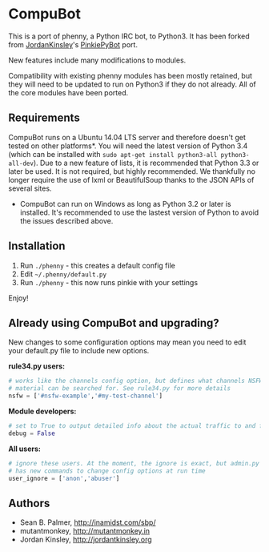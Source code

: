CompuBot
======

This is a port of phenny, a Python IRC bot, to Python3. It has been forked from [JordanKinsley](https://github.com/JordanKinsley)'s [PinkiePyBot](https://github.com/JordanKinsley/PinkiePyBot) port.

New features include many modifications to modules.

Compatibility with existing phenny modules has been mostly retained, but they
will need to be updated to run on Python3 if they do not already. All of the
core modules have been ported. 

Requirements
------------

CompuBot runs on a Ubuntu 14.04 LTS server and therefore doesn't get tested on other platforms*. You will need the latest version of Python 3.4 (which can be installed with `sudo apt-get install python3-all python3-all-dev`). Due to a new feature of lists, it is recommended that Python 3.3 or later be used. It is not required, but highly recommended. We thankfully no longer require the use of lxml or BeautifulSoup thanks to the JSON APIs of several sites. 

* CompuBot can run on Windows as long as Python 3.2 or later is installed. It's recommended to use the lastest version of Python to avoid the issues described above. 

Installation
------------
1. Run `./phenny` - this creates a default config file
2. Edit `~/.phenny/default.py`
3. Run `./phenny` - this now runs pinkie with your settings

Enjoy!

Already using CompuBot and upgrading?
----------------------------------------

New changes to some configuration options may mean you need to edit your default.py file to include new options. 

**rule34.py users:**
```python
# works like the channels config option, but defines what channels NSFW 
# material can be searched for. See rule34.py for more details
nsfw = ['#nsfw-example','#my-test-channel']
```

**Module developers:**
```python
# set to True to output detailed info about the actual traffic to and from the IRC server
debug = False
```

**All users:**
```python
# ignore these users. At the moment, the ignore is exact, but admin.py 
# has new commands to change config options at run time
user_ignore = ['anon','abuser']
```

Authors
-------
* Sean B. Palmer, http://inamidst.com/sbp/
* mutantmonkey, http://mutantmonkey.in
* Jordan Kinsley, http://jordantkinsley.org
